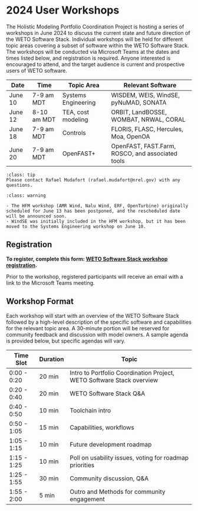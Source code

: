 # 2024 User Workshops

The Holistic Modeling Portfolio Coordination Project is hosting a series of workshops in June 2024
to discuss the current state and future direction of the WETO Software Stack.
Individual workshops will be held for different topic areas covering a subset of software
within the WETO Software Stack.
The workshops will be conducted via Microsoft Teams at the dates and times listed below,
and registration is required.
Anyone interested is encouraged to attend, and the target audience is current and prospective
users of WETO software.

| Date | Time | Topic Area | Relevant Software |
| ---- | ---- | ---------- | ----------------- |
| June 10 | 7-9 am MDT | Systems Engineering | WISDEM, WEIS, WindSE, pyNuMAD, SONATA |
| June 12 | 8-10 am MDT | TEA, cost modeling | ORBIT, LandBOSSE, WOMBAT, NRWAL, CORAL |
| June 18 | 7-9 am MDT | Controls | FLORIS, FLASC, Hercules, Moa, OpenOA |
| June 20 | 7-9 am MDT | OpenFAST+ | OpenFAST, FAST.Farm, ROSCO, and associated tools |

`````{admonition} Contact
:class: tip
Please contact Rafael Mudafort (rafael.mudafort@nrel.gov) with any questions.
`````

`````{admonition} Schedule Changes
:class: warning

- The HFM workshop (AMR Wind, Nalu Wind, ERF, OpenTurbine) originally scheduled for June 13 has been postponed, and the rescheduled date will be announced soon.
- WindSE was initially included in the HFM workshop, but it has been moved to the Systems Engineering workshop on June 10.
`````

## Registration

**To register, complete this form: [WETO Software Stack workshop registration](https://docs.google.com/forms/d/1Pbk34YmhjRBEsnPteqY8OLgjxsq82TkWULCVhABwuHY/edit).**

Prior to the workshop, registered participants will receive an email with a link
to the Microsoft Teams meeting.

## Workshop Format

Each workshop will start with an overview of the WETO Software Stack followed by
a high-level description of the specific software and capabilities for the relevant
topic area.
A 30-minute portion will be reserved for community feedback and discussion with model owners.
A sample agenda is provided below, but specific agendas will vary.

| Time Slot | Duration | Topic |
| --------- | -------- | ----- |
| 0:00 - 0:20 | 20 min | Intro to Portfolio Coordination Project, WETO Software Stack overview |
| 0:20 - 0:40 | 20 min | WETO Software Stack Q&A |
| 0:40 - 0:50 | 10 min | Toolchain intro |
| 0:50 - 1:05 | 15 min | Capabilities, workflows |
| 1:05 - 1:15 | 10 min | Future development roadmap |
| 1:15 - 1:25 | 10 min | Poll on usability issues, voting for roadmap priorities |
| 1:25 - 1:55 | 30 min | Community discussion, Q&A |
| 1:55 - 2:00 |  5 min | Outro and Methods for community engagement |
